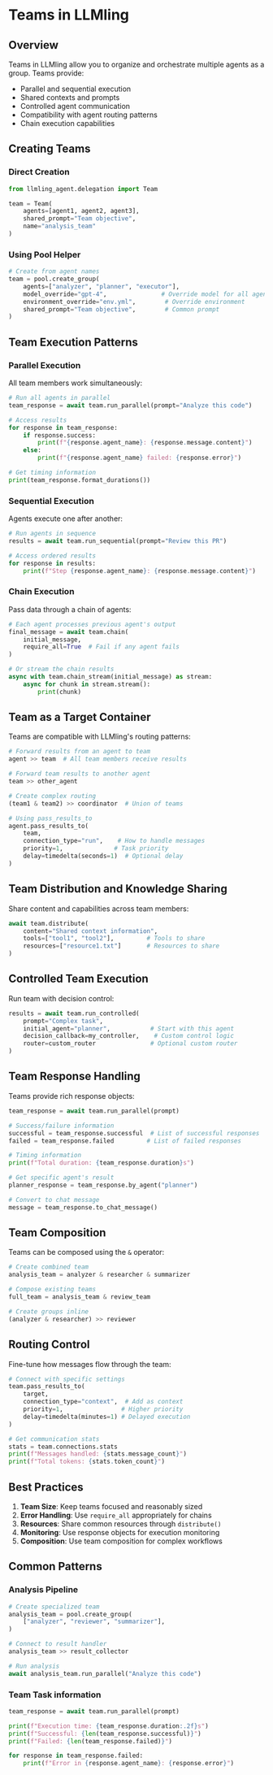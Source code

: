 # Teams in LLMling

## Overview

Teams in LLMling allow you to organize and orchestrate multiple agents as a group. Teams provide:
- Parallel and sequential execution
- Shared contexts and prompts
- Controlled agent communication
- Compatibility with agent routing patterns
- Chain execution capabilities

## Creating Teams

### Direct Creation

```python
from llmling_agent.delegation import Team

team = Team(
    agents=[agent1, agent2, agent3],
    shared_prompt="Team objective",
    name="analysis_team"
)
```

### Using Pool Helper

```python
# Create from agent names
team = pool.create_group(
    agents=["analyzer", "planner", "executor"],
    model_override="gpt-4",               # Override model for all agents
    environment_override="env.yml",        # Override environment
    shared_prompt="Team objective",        # Common prompt
)
```

## Team Execution Patterns

### Parallel Execution

All team members work simultaneously:

```python
# Run all agents in parallel
team_response = await team.run_parallel(prompt="Analyze this code")

# Access results
for response in team_response:
    if response.success:
        print(f"{response.agent_name}: {response.message.content}")
    else:
        print(f"{response.agent_name} failed: {response.error}")

# Get timing information
print(team_response.format_durations())
```

### Sequential Execution

Agents execute one after another:

```python
# Run agents in sequence
results = await team.run_sequential(prompt="Review this PR")

# Access ordered results
for response in results:
    print(f"Step {response.agent_name}: {response.message.content}")
```

### Chain Execution

Pass data through a chain of agents:

```python
# Each agent processes previous agent's output
final_message = await team.chain(
    initial_message,
    require_all=True  # Fail if any agent fails
)

# Or stream the chain results
async with team.chain_stream(initial_message) as stream:
    async for chunk in stream.stream():
        print(chunk)
```

## Team as a Target Container

Teams are compatible with LLMling's routing patterns:

```python
# Forward results from an agent to team
agent >> team  # All team members receive results

# Forward team results to another agent
team >> other_agent

# Create complex routing
(team1 & team2) >> coordinator  # Union of teams

# Using pass_results_to
agent.pass_results_to(
    team,
    connection_type="run",    # How to handle messages
    priority=1,              # Task priority
    delay=timedelta(seconds=1)  # Optional delay
)
```

## Team Distribution and Knowledge Sharing

Share content and capabilities across team members:

```python
await team.distribute(
    content="Shared context information",
    tools=["tool1", "tool2"],         # Tools to share
    resources=["resource1.txt"]       # Resources to share
)
```

## Controlled Team Execution

Run team with decision control:

```python
results = await team.run_controlled(
    prompt="Complex task",
    initial_agent="planner",           # Start with this agent
    decision_callback=my_controller,    # Custom control logic
    router=custom_router               # Optional custom router
)
```

## Team Response Handling

Teams provide rich response objects:

```python
team_response = await team.run_parallel(prompt)

# Success/failure information
successful = team_response.successful  # List of successful responses
failed = team_response.failed         # List of failed responses

# Timing information
print(f"Total duration: {team_response.duration}s")

# Get specific agent's result
planner_response = team_response.by_agent("planner")

# Convert to chat message
message = team_response.to_chat_message()
```

## Team Composition

Teams can be composed using the `&` operator:

```python
# Create combined team
analysis_team = analyzer & researcher & summarizer

# Compose existing teams
full_team = analysis_team & review_team

# Create groups inline
(analyzer & researcher) >> reviewer
```

## Routing Control

Fine-tune how messages flow through the team:

```python
# Connect with specific settings
team.pass_results_to(
    target,
    connection_type="context",  # Add as context
    priority=1,                # Higher priority
    delay=timedelta(minutes=1) # Delayed execution
)

# Get communication stats
stats = team.connections.stats
print(f"Messages handled: {stats.message_count}")
print(f"Total tokens: {stats.token_count}")
```

## Best Practices

1. **Team Size**: Keep teams focused and reasonably sized
2. **Error Handling**: Use `require_all` appropriately for chains
3. **Resources**: Share common resources through `distribute()`
4. **Monitoring**: Use response objects for execution monitoring
5. **Composition**: Use team composition for complex workflows

## Common Patterns

### Analysis Pipeline

```python
# Create specialized team
analysis_team = pool.create_group(
    ["analyzer", "reviewer", "summarizer"],
)

# Connect to result handler
analysis_team >> result_collector

# Run analysis
await analysis_team.run_parallel("Analyze this code")
```

### Team Task information

```python
team_response = await team.run_parallel(prompt)

print(f"Execution time: {team_response.duration:.2f}s")
print(f"Successful: {len(team_response.successful)}")
print(f"Failed: {len(team_response.failed)}")

for response in team_response.failed:
    print(f"Error in {response.agent_name}: {response.error}")
```
